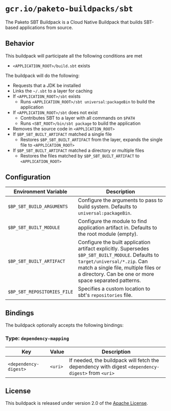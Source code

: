 # `gcr.io/paketo-buildpacks/sbt`

The Paketo SBT Buildpack is a Cloud Native Buildpack that builds SBT-based applications from source.

## Behavior

This buildpack will participate all the following conditions are met

* `<APPLICATION_ROOT>/build.sbt` exists

The buildpack will do the following:

* Requests that a JDK be installed
* Links the `~/.sbt` to a layer for caching
* If `<APPLICATION_ROOT>/sbt` exists
  * Runs `<APPLICATION_ROOT>/sbt universal:packageBin` to build the application
* If `<APPLICATION_ROOT>/sbt` does not exist
  * Contributes SBT to a layer with all commands on `$PATH`
  * Runs `<SBT_ROOT>/bin/sbt package` to build the application
* Removes the source code in `<APPLICATION_ROOT>`
* If `$BP_SBT_BUILT_ARTIFACT` matched a single file
  * Restores `$BP_SBT_BUILT_ARTIFACT` from the layer, expands the single file to `<APPLICATION_ROOT>`
* If `$BP_SBT_BUILT_ARTIFACT` matched a directory or multiple files
  * Restores the files matched by `$BP_SBT_BUILT_ARTIFACT` to `<APPLICATION_ROOT>`

## Configuration

| Environment Variable      | Description                                                                                                                                                                                                                        |
| ------------------------- | ---------------------------------------------------------------------------------------------------------------------------------------------------------------------------------------------------------------------------------- |
| `$BP_SBT_BUILD_ARGUMENTS` | Configure the arguments to pass to build system. Defaults to `universal:packageBin`.                                                                                                                                               |
| `$BP_SBT_BUILT_MODULE`    | Configure the module to find application artifact in. Defaults to the root module (empty).                                                                                                                                         |
| `$BP_SBT_BUILT_ARTIFACT`  | Configure the built application artifact explicitly. Supersedes `$BP_SBT_BUILT_MODULE`. Defaults to `target/universal/*.zip`. Can match a single file, multiple files or a directory. Can be one or more space separated patterns. |
| `$BP_SBT_REPOSITORIES_FILE` | Specifies a custom location to sbt's `repositories` file. |
## Bindings

The buildpack optionally accepts the following bindings:

### Type: `dependency-mapping`

| Key                   | Value   | Description                                                                                       |
| --------------------- | ------- | ------------------------------------------------------------------------------------------------- |
| `<dependency-digest>` | `<uri>` | If needed, the buildpack will fetch the dependency with digest `<dependency-digest>` from `<uri>` |

## License

This buildpack is released under version 2.0 of the [Apache License][a].

[a]: http://www.apache.org/licenses/LICENSE-2.0
